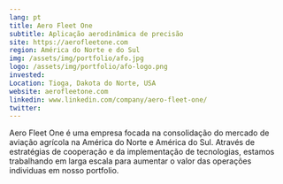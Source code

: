 ```yaml
---
lang: pt
title: Aero Fleet One
subtitle: Aplicação aerodinâmica de precisão
site: https://aerofleetone.com
region: América do Norte e do Sul
img: /assets/img/portfolio/afo.jpg
logo: /assets/img/portfolio/afo-logo.png
invested:
Location: Tioga, Dakota do Norte, USA
website: aerofleetone.com
linkedin: www.linkedin.com/company/aero-fleet-one/
twitter:
---
```


Aero Fleet One é uma empresa focada na consolidação do mercado de aviação agrícola na América do Norte e América do Sul. Através de estratégias de cooperação e da implementação de tecnologias, estamos trabalhando em larga escala para aumentar o valor das operações individuas em nosso portfolio.
